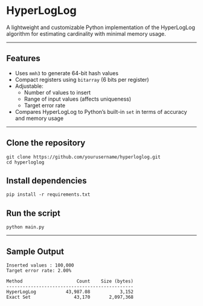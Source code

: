 # HyperLogLog

A lightweight and customizable Python implementation of the HyperLogLog algorithm for estimating cardinality with minimal memory usage.

---

## Features

- Uses `mmh3` to generate 64-bit hash values
- Compact registers using `bitarray` (6 bits per register)
- Adjustable:
  - Number of values to insert
  - Range of input values (affects uniqueness)
  - Target error rate
- Compares HyperLogLog to Python’s built-in `set` in terms of accuracy and memory usage

---

## Clone the repository

```
git clone https://github.com/yourusername/hyperloglog.git
cd hyperloglog
```
## Install dependencies
```
pip install -r requirements.txt
```
## Run the script
```
python main.py
```

---

## Sample Output
```
Inserted values : 100,000
Target error rate: 2.00%

Method                    Count    Size (bytes)
-----------------------------------------------
HyperLogLog           43,987.08           3,152
Exact Set                43,170       2,097,368
```
